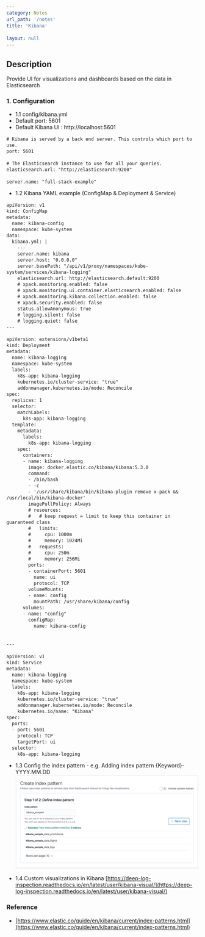```yaml
---
category: Notes
url_path: '/notes'
title: 'Kibana'

layout: null
---
```


## Description
Provide UI for visualizations and dashboards based on the data in Elasticsearch

### 1. Configuration

+ 1.1 config/kibana.yml
 + Default port: 5601
 + Default Kibana UI : http://localhost:5601
<pre><code class="language-plaintext"># Kibana is served by a back end server. This controls which port to use.
port: 5601

# The Elasticsearch instance to use for all your queries.
elasticsearch.url: "http://elasticsearch:9200"

server.name: "full-stack-example"
</code></pre>

+ 1.2 Kibana YAML example (ConfigMap & Deployment & Service)

<pre><code class="language-plaintext">apiVersion: v1
kind: ConfigMap
metadata:
  name: kibana-config
  namespace: kube-system
data:
  kibana.yml: |
    ---
    server.name: kibana
    server.host: "0.0.0.0"
    server.basePath: "/api/v1/proxy/namespaces/kube-system/services/kibana-logging"
    elasticsearch.url: http://elasticsearch.default:9200
    # xpack.monitoring.enabled: false
    # xpack.monitoring.ui.container.elasticsearch.enabled: false
    # xpack.monitoring.kibana.collection.enabled: false
    # xpack.security.enabled: false
    status.allowAnonymous: true
    # logging.silent: false
    # logging.quiet: false
---

apiVersion: extensions/v1beta1
kind: Deployment
metadata:
  name: kibana-logging
  namespace: kube-system
  labels:
    k8s-app: kibana-logging
    kubernetes.io/cluster-service: "true"
    addonmanager.kubernetes.io/mode: Reconcile
spec:
  replicas: 1
  selector:
    matchLabels:
      k8s-app: kibana-logging
  template:
    metadata:
      labels:
        k8s-app: kibana-logging
    spec:
      containers:
      - name: kibana-logging
        image: docker.elastic.co/kibana/kibana:5.3.0
        command:
        - /bin/bash
        - -c
        - '/usr/share/kibana/bin/kibana-plugin remove x-pack && /usr/local/bin/kibana-docker'
        imagePullPolicy: Always
        # resources:
        #   # keep request = limit to keep this container in guaranteed class
        #   limits:
        #     cpu: 1000m
        #     memory: 1024Mi
        #   requests:
        #     cpu: 250m
        #     memory: 256Mi
        ports:
        - containerPort: 5601
          name: ui
          protocol: TCP
        volumeMounts:
        - name: config
          mountPath: /usr/share/kibana/config
      volumes:
      - name: "config"
        configMap:
          name: kibana-config


---

apiVersion: v1
kind: Service
metadata:
  name: kibana-logging
  namespace: kube-system
  labels:
    k8s-app: kibana-logging
    kubernetes.io/cluster-service: "true"
    addonmanager.kubernetes.io/mode: Reconcile
    kubernetes.io/name: "Kibana"
spec:
  ports:
  - port: 5601
    protocol: TCP
    targetPort: ui
  selector:
    k8s-app: kibana-logging
</code></pre>

+ 1.3 Config the index pattern - e.g. Adding index pattern {Keyword}-YYYY.MM.DD
![kibana_create_index](https://github.com/rayyiu002/ray_TechWorld/blob/gh-pages/image/kibana_create_index.png?raw=true)

+ 1.4 Custom visualizations in Kibana
[https://deep-log-inspection.readthedocs.io/en/latest/user/kibana-visual/](https://deep-log-inspection.readthedocs.io/en/latest/user/kibana-visual/)

### Reference
+ [https://www.elastic.co/guide/en/kibana/current/index-patterns.html](https://www.elastic.co/guide/en/kibana/current/index-patterns.html)